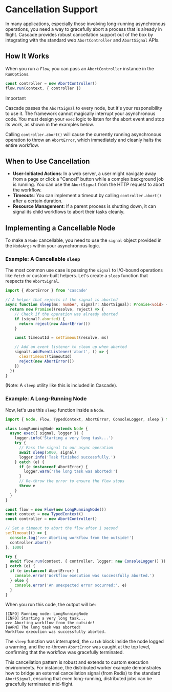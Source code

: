 # Cancellation Support

In many applications, especially those involving long-running asynchronous operations, you need a way to gracefully abort a process that is already in flight. Cascade provides robust cancellation support out of the box by integrating with the standard web `AbortController` and `AbortSignal` APIs.

## How It Works

When you run a `Flow`, you can pass an `AbortController` instance in the `RunOptions`.

```typescript
const controller = new AbortController()
flow.run(context, { controller })
```

> [!IMPORTANT]
> Cascade passes the `AbortSignal` to every node, but it's your responsibility to use it. The framework cannot magically interrupt your asynchronous code. You must design your `exec` logic to listen for the abort event and stop its work, as shown in the examples below.

Calling `controller.abort()` will cause the currently running asynchronous operation to throw an `AbortError`, which immediately and cleanly halts the entire workflow.

## When to Use Cancellation

- **User-Initiated Actions**: In a web server, a user might navigate away from a page or click a "Cancel" button while a complex background job is running. You can use the `AbortSignal` from the HTTP request to abort the workflow.
- **Timeouts**: You can implement a timeout by calling `controller.abort()` after a certain duration.
- **Resource Management**: If a parent process is shutting down, it can signal its child workflows to abort their tasks cleanly.

## Implementing a Cancellable Node

To make a `Node` cancellable, you need to use the `signal` object provided in the `NodeArgs` within your asynchronous logic.

### Example: A Cancellable `sleep`

The most common use case is passing the `signal` to I/O-bound operations like `fetch` or custom-built helpers. Let's create a `sleep` function that respects the `AbortSignal`.

```typescript
import { AbortError } from 'cascade'

// A helper that rejects if the signal is aborted
async function sleep(ms: number, signal?: AbortSignal): Promise<void> {
  return new Promise((resolve, reject) => {
    // Check if the operation was already aborted
    if (signal?.aborted) {
      return reject(new AbortError())
    }

    const timeoutId = setTimeout(resolve, ms)

    // Add an event listener to clean up when aborted
    signal?.addEventListener('abort', () => {
      clearTimeout(timeoutId)
      reject(new AbortError())
    })
  })
}
```

(Note: A `sleep` utility like this is included in Cascade).

### Example: A Long-Running Node

Now, let's use this `sleep` function inside a `Node`.

```typescript
import { Node, Flow, TypedContext, AbortError, ConsoleLogger, sleep } from 'cascade'

class LongRunningNode extends Node {
  async exec({ signal, logger }) {
    logger.info('Starting a very long task...')
    try {
      // Pass the signal to our async operation
      await sleep(5000, signal)
      logger.info('Task finished successfully.')
    } catch (e) {
      if (e instanceof AbortError) {
        logger.warn('The long task was aborted!')
      }
      // Re-throw the error to ensure the flow stops
      throw e
    }
  }
}

const flow = new Flow(new LongRunningNode())
const context = new TypedContext()
const controller = new AbortController()

// Set a timeout to abort the flow after 1 second
setTimeout(() => {
  console.log('>>> Aborting workflow from the outside!')
  controller.abort()
}, 1000)

try {
  await flow.run(context, { controller, logger: new ConsoleLogger() })
} catch (e) {
  if (e instanceof AbortError) {
    console.error('Workflow execution was successfully aborted.')
  } else {
    console.error('An unexpected error occurred:', e)
  }
}
```

When you run this code, the output will be:

```
[INFO] Running node: LongRunningNode
[INFO] Starting a very long task...
>>> Aborting workflow from the outside!
[WARN] The long task was aborted!
Workflow execution was successfully aborted.
```

The `sleep` function was interrupted, the `catch` block inside the node logged a warning, and the re-thrown `AbortError` was caught at the top level, confirming that the workflow was gracefully terminated.

This cancellation pattern is robust and extends to custom execution environments. For instance, the distributed worker example demonstrates how to bridge an external cancellation signal (from Redis) to the standard `AbortSignal`, ensuring that even long-running, distributed jobs can be gracefully terminated mid-flight.

